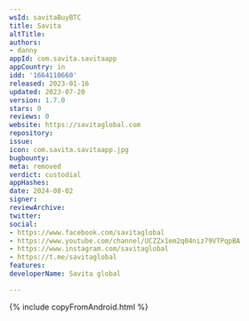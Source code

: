 ```yaml
---
wsId: savitaBuyBTC
title: Savita
altTitle: 
authors:
- danny
appId: com.savita.savitaapp
appCountry: in
idd: '1664110660'
released: 2023-01-16
updated: 2023-07-20
version: 1.7.0
stars: 0
reviews: 0
website: https://savitaglobal.com
repository: 
issue: 
icon: com.savita.savitaapp.jpg
bugbounty: 
meta: removed
verdict: custodial
appHashes: 
date: 2024-08-02
signer: 
reviewArchive: 
twitter: 
social:
- https://www.facebook.com/savitaglobal
- https://www.youtube.com/channel/UCZZx1em2q04niz79VTPqpBA
- https://www.instagram.com/savitaglobal
- https://t.me/savitaglobal
features: 
developerName: Savita global

---
```


{% include copyFromAndroid.html %}
